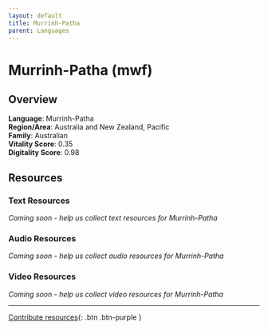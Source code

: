 ```yaml
---
layout: default
title: Murrinh-Patha
parent: Languages
---
```


# Murrinh-Patha (mwf)

## Overview

**Language**: Murrinh-Patha  
**Region/Area**: Australia and New Zealand, Pacific  
**Family**: Australian  
**Vitality Score**: 0.35  
**Digitality Score**: 0.98  

## Resources

### Text Resources
*Coming soon - help us collect text resources for Murrinh-Patha*

### Audio Resources
*Coming soon - help us collect audio resources for Murrinh-Patha*

### Video Resources
*Coming soon - help us collect video resources for Murrinh-Patha*

---

[Contribute resources](https://fairtrain.github.io/){: .btn .btn-purple }
